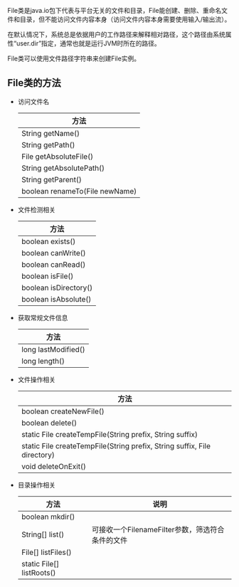 File类是java.io包下代表与平台无关的文件和目录，File能创建、删除、重命名文件和目录，但不能访问文件内容本身（访问文件内容本身需要使用输入/输出流）。

在默认情况下，系统总是依据用户的工作路径来解释相对路径，这个路径由系统属性“user.dir”指定，通常也就是运行JVM时所在的路径。

File类可以使用文件路径字符串来创建File实例。

## File类的方法

- 访问文件名

    | 方法                            |
    | ------------------------------- |
    | String  getName()               |
    | String  getPath()               |
    | File  getAbsoluteFile()         |
    | String  getAbsolutePath()       |
    | String  getParent()             |
    | boolean  renameTo(File newName) |

- 文件检测相关

    | 方法                   |
    | ---------------------- |
    | boolean  exists()      |
    | boolean  canWrite()    |
    | boolean  canRead()     |
    | boolean  isFile()      |
    | boolean  isDirectory() |
    | boolean  isAbsolute()  |

- 获取常规文件信息

    | 方法                 |
    | -------------------- |
    | long  lastModified() |
    | long  length()       |

- 文件操作相关

    | 方法                                                         |
    | ------------------------------------------------------------ |
    | boolean  createNewFile()                                     |
    | boolean  delete()                                            |
    | static  File createTempFile(String prefix, String suffix)    |
    | static  File createTempFile(String prefix, String suffix, File directory) |
    | void  deleteOnExit()                                         |

- 目录操作相关

    | 方法                       | 说明                                             |
    | -------------------------- | ------------------------------------------------ |
    | boolean  mkdir()           |                                                  |
    | String[]  list()           | 可接收一个FilenameFilter参数，筛选符合条件的文件 |
    | File[]  listFiles()        |                                                  |
    | static  File[] listRoots() |                                                  |

